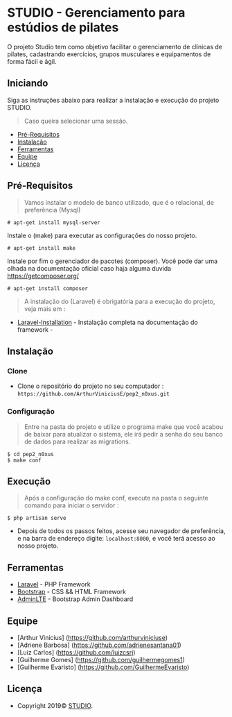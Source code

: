 # STUDIO - Gerenciamento para estúdios de pilates
O projeto Studio tem como objetivo facilitar o gerenciamento de clinicas de pilates, cadastrando exercícios, grupos musculares e equipamentos de forma fácil e ágil.

## Iniciando
Siga as instruções abaixo para realizar a instalação e execução do projeto STUDIO.
> Caso queira selecionar uma sessão.

- [Pré-Requisitos](#pré-requisitos)
- [Instalação](#instalação)
- [Ferramentas](#ferramentas)
- [Equipe](#equipe)
- [Licença](#licença)
## Pré-Requisitos

> Vamos instalar o modelo de banco utilizado, que é o relacional, de preferência (Mysql)
```
# apt-get install mysql-server
```
Instale o (make) para executar as configurações do nosso projeto.
```
# apt-get install make 
```
Instale por fim o gerenciador de pacotes (composer). Você pode dar uma olhada na documentação oficial caso haja alguma duvida https://getcomposer.org/
```
# apt-get install composer 
```
> A instalação do (Laravel) é obrigatória para a execução do projeto, veja mais em :
* [Laravel-Installation](https://laravel.com/docs/5.8/installation) - Instalação completa na documentação do framework -

## Instalação
### Clone
- Clone o repositório do projeto no seu computador : ```https://github.com/ArthurViniciusE/pep2_n0xus.git ```

### Configuração
> Entre na pasta do projeto e utilize o programa make que você acabou de baixar para atualizar o sistema, ele irá pedir a senha do seu banco de dados para realizar as migrations.
```
$ cd pep2_n0xus
$ make conf
```
## Execução
> Após a configuração do make conf, execute na pasta o seguinte comando para iniciar o servidor :
```
$ php artisan serve
```
- Depois de todos os passos feitos, acesse seu navegador de preferência, e na barra de endereço digite: ``` localhost:8000 ```, e você terá acesso ao nosso projeto.
## Ferramentas
- [Laravel](https://laravel.com) - PHP Framework
- [Bootstrap](https://getbootstrap.com/) - CSS && HTML Framework
- [AdminLTE](https://adminlte.io/) - Bootstrap Admin Dashboard

## Equipe
- [Arthur Vinicius] (https://github.com/arthurviniciuse)
- [Adriene Barbosa] (https://github.com/adrienesantana01)
- [Luiz Carlos] (https://github.com/luizcsrj)
- [Guilherme Gomes] (https://github.com/guilhermegomes1)
- [Guilherme Evaristo] (https://github.com/GuilhermeEvaristo)

## Licença

- Copyright 2019© <a href="https://github.com/ArthurViniciusE/pep2_n0xus" target="_blank">STUDIO</a>.
